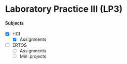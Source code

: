 # Laboratory Practice III (LP3)

#### Subjects

- [x] HCI
  - [x] Assignments
- [ ] ERTOS
  - [ ] Assignments
  - [ ] Mini projects
